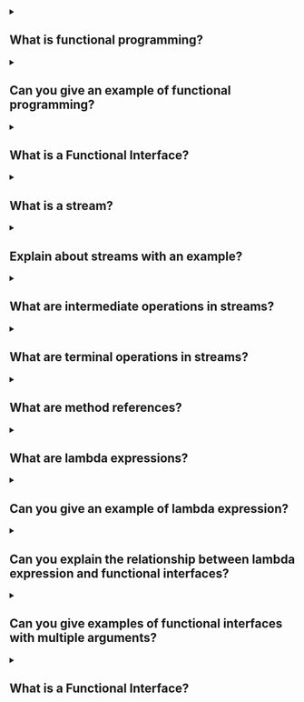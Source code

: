 <details><summary>

## What is functional programming?
</summary>
Functional programming is a programming paradigm that focuses on using pure functions to structure and solve problems. It is a declarative style of programming where programs are constructed by composing functions, rather than by changing the state of variables.

It is a declarative type of programming style. Its main focus is on “what to solve” in contrast to an imperative style where the main focus is “how to solve”. the functional programming method focuses on results, not the process.

In functional programming, functions are treated as first-class citizens, meaning that they can be bound to names (including local identifiers), passed as arguments, and returned from other functions, just as any other data type can.

Here are some key concepts and features of functional programming in Java:

**1. Pure Functions:** Pure functions are functions that always produce the same output for the same input and have no side effects. They don't modify the state of variables or the program's environment.

**2. Immutability:** Functional programming encourages the use of immutable data structures, where objects cannot be modified once created. Immutable objects are thread-safe and can be easily shared across different parts of the program.

**3. Higher-Order Functions:** In functional programming, functions can take other functions as arguments or return functions as results. This enables the composition of functions and promotes code reuse.

**4. Lambda Expressions:** Lambda expressions provide a concise syntax for defining anonymous functions. They allow you to write functional interfaces inline, reducing the need for verbose anonymous inner classes.

**5. Streams:** The Stream API introduced in Java 8 enables functional-style operations on collections of data. Streams provide a way to process data in a declarative manner, allowing operations like filtering, mapping, and reducing.

By incorporating functional programming principles into your Java code, you can write more concise, modular, and maintainable programs. However, it's important to note that Java is a multi-paradigm language, and functional programming is just one aspect of its capabilities.
</details>
<details><summary>

## Can you give an example of functional programming?
</summary>

import java.util.Arrays;
import java.util.List;
import java.util.stream.Collectors;
```
public class FunctionalProgrammingExample {
    public static void main(String[] args) {
        List<Integer> numbers = Arrays.asList(1, 2, 3, 4, 5);

        // Example 1: Mapping and filtering using streams and lambda expressions
        List<Integer> squaredEvenNumbers = numbers.stream()
                .filter(n -> n % 2 == 0)  // Filter even numbers
                .map(n -> n * n)         // Square each number
                .collect(Collectors.toList());

        System.out.println("Squared even numbers: " + squaredEvenNumbers);

        // Example 2: Summing the squares of even numbers using streams and reduce operation
        int sumOfSquaredEvenNumbers = numbers.stream()
                .filter(n -> n % 2 == 0)  // Filter even numbers
                .map(n -> n * n)         // Square each number
                .reduce(0, Integer::sum); // Sum the squared numbers

        System.out.println("Sum of squared even numbers: " + sumOfSquaredEvenNumbers);
    }
}
```
In this example, we have a list of numbers [1, 2, 3, 4, 5]. We apply functional programming concepts to manipulate and process this list:

- Mapping and Filtering: We use the stream() method to convert the list into a stream of elements. Then, we apply the filter() method to keep only the even numbers and the map() method to square each number. Finally, we collect the results into a new list using collect().

- Summing Squares: We perform the same filtering and mapping operations as before. Then, we use the reduce() method to sum the squared numbers. The reduce() operation takes an initial value (0 in this case) and a binary operator (Integer::sum) to perform the summation.

Both examples demonstrate how functional programming allows us to express the desired operations in a declarative and concise manner, without explicitly iterating over the elements or managing mutable state.
</details>
<details><summary>

## What is a Functional Interface?
</summary>
A functional interface is an interface that has only one abstract method. It is a key concept in functional programming and is used extensively in Java to support lambda expressions and method references.

In Java, functional interfaces are also known as SAM (Single Abstract Method) interfaces or functional types. They provide a way to define and work with functions as objects. By having only one abstract method, functional interfaces can be implemented using lambda expressions or method references, which provide a more concise syntax compared to traditional anonymous inner classes.

Functional interfaces are annotated with the @FunctionalInterface annotation, although it is optional. The purpose of this annotation is to indicate that the interface is intended to be used as a functional interface, and the compiler will enforce that there is only one abstract method within it.

Some of the predefined interfaces in java which can be consider as functional interface :
### java.lang.Comparable: public int compareTo(Object obj);
### java.util.Comparator: public int compare(Object obj1, Object obj2);
### java.lang.Runnable: public void run();
```
@FunctionalInterface
interface Intr{
abstract void sayHello(String name);
}
class X implements Intr{
public void sayHello(String name){
System.out.println("Welcome "+name);
}
public static void main(String[] args) {
Intr i1 = new X();
i1.sayHello("Admin");
}
}
```
</details>
<details><summary>

## What is a stream?
</summary>
This API is also introduced in java 8. This API belongs to java.util.stream package.
The Stream API is used to process collections of objects. A stream is a sequence of objects that supports various methods which can be pipelined to produce the desired result.

java.util.stream package contains some library classes and interfaces by using which we can perform functional style of programming on the group of objects(collection of data).
This API has one main interface:

```
java.util.stream.Stream
```

**Note**:- Object of this Stream interface represents sequence of object from a source like collections.

The feature of java stream:

- The stream does not stores the elements, it only represents elements in a sequence.
Example: wire does not store the electricity.

- It holds only objects, primitives are not allowed.

- Operation(filtering) performed on the stream does not modify its source.
Example: filtering a stream obtained from a source(collection) produces a new stream with the filtered element rather than removing the elements from the source collection.

- With the help of stream obj we can perform various operations on the collection of objects in functional style, like filtering some elements, transform some elements, manipulate, sort, etc.

- Stream is lazy and evaluates code only when required.

- The elements of a stream are only visited once during the life of a stream. a new stream must be generated to revisit the same elements of the source.
</details>
<details><summary>

## Explain about streams with an example?
</summary>
Suppose we have a list of Person objects representing individuals with their names and ages:

            import java.util.ArrayList;
            import java.util.List;

            class Person {
                private String name;
                private int age;

                public Person(String name, int age) {
                    this.name = name;
                    this.age = age;
                }

                public String getName() {
                    return name;
                }

                public int getAge() {
                    return age;
                }
            }

            public class StreamExample {
                public static void main(String[] args) {
                    List<Person> people = new ArrayList<>();
                    people.add(new Person("John", 25));
                    people.add(new Person("Alice", 32));
                    people.add(new Person("Bob", 18));
                    people.add(new Person("Emily", 27));
                    people.add(new Person("David", 40));
                }
            }

Now, let's use streams to perform some operations on this list.

**1. Filtering:** Suppose we want to find all the people who are older than 30. We can use the filter operation to achieve this:
```
List<Person> olderThan30 = people.stream()
        .filter(person -> person.getAge() > 30)
        .collect(Collectors.toList());
```
In this code, we create a stream from the people list, apply a filter operation to keep only the persons whose age is greater than 30, and finally collect the filtered persons into a new list olderThan30.

**2. Mapping:** Suppose we want to extract only the names of the people in the list. We can use the map operation to transform each Person object into its corresponding name:
```
List<String> names = people.stream()
        .map(Person::getName)
        .collect(Collectors.toList());
```
In this example, we use the map operation to convert each Person object into its name using a method reference Person::getName. Finally, we collect the names into a new list.

**3. Aggregation:** Suppose we want to find the average age of all the people in the list. We can use the mapToInt and average operations for this:
```
double averageAge = people.stream()
        .mapToInt(Person::getAge)
        .average()
        .orElse(0.0);
```
Here, we first use the mapToInt operation to convert each Person object into its age as an integer. Then, we apply the average operation to compute the average of all the ages. The orElse(0.0) is used to handle the case where the stream is empty, returning 0.0 as the default value.

These are just a few examples of how streams can be used in Java to filter, transform, and aggregate data. Streams provide a powerful and expressive way to work with collections, allowing you to write more concise and readable code. They also support parallel processing, making it easier to leverage the capabilities of multi-core processors for improved performance.
</details>
<details><summary>

## What are intermediate operations in streams?
</summary>
Intermediate operations in streams are operations that transform or filter the elements of a stream. These operations are applied to the elements of the stream in a lazy manner, meaning they are not executed until a terminal operation is encountered.

Intermediate operations are typically chained together to form a pipeline of operations that are applied sequentially to the elements of the stream.

these methods returns a new stream object, these intermediate methods never
gives the final result.

Here are some commonly used intermediate operations in Java streams:

- **filter:** It takes a predicate as an argument and returns a stream consisting of the elements that match the predicate.
```
List<Integer> evenNumbers = numbers.stream()
                                  .filter(n -> n % 2 == 0)
                                  .collect(Collectors.toList());
```
- **map:** It takes a function as an argument and applies the function to each element of the stream, returning a stream of the transformed elements.
```
List<String> names = people.stream()
                           .map(Person::getName)
                           .collect(Collectors.toList());
```
- **distinct:** It returns a stream consisting of the distinct elements of the original stream, removing duplicates.
```
List<Integer> distinctNumbers = numbers.stream()
                                       .distinct()
                                       .collect(Collectors.toList());
```
- **sorted:** It returns a stream with the elements sorted according to the natural order or a provided comparator.
```
List<Integer> sortedNumbers = numbers.stream()
                                     .sorted()
                                     .collect(Collectors.toList());
```
- **limit and skip:** limit returns a stream consisting of the first n elements, while skip discards the first n elements and returns the rest.
```
List<Integer> firstThree = numbers.stream()
                                 .limit(3)
                                 .collect(Collectors.toList());

List<Integer> skipFirstTwo = numbers.stream()
                                    .skip(2)
                                    .collect(Collectors.toList());
```
These are just a few examples of intermediate operations. There are more operations available in the Stream API that can be used to transform, filter, and manipulate the elements of a stream.
</details>
<details><summary>

## What are terminal operations in streams?
</summary>
Terminal operations in streams are operations that produce a final result or a side-effect. When a terminal operation is invoked on a stream, it triggers the processing of the stream and consumes the elements of the stream.

Unlike intermediate operations, which are lazy and do not perform any computation until a terminal operation is encountered, terminal operations are eagerly executed.

Here are some commonly used terminal operations in Java streams:

- **forEach:** It performs an action for each element of the stream.
```
numbers.stream()
       .forEach(System.out::println);
```
- **collect:** It accumulates the elements of the stream into a collection or a single value.
```
List<Integer> evenNumbers = numbers.stream()
                                  .filter(n -> n % 2 == 0)
                                  .collect(Collectors.toList());
```
- **count:** It returns the number of elements in the stream.
```
long count = numbers.stream()
                    .count();
```
- **anyMatch, allMatch, and noneMatch:** These operations check if any, all, or none of the elements of the stream match a given predicate, respectively.
```
boolean anyMatch = numbers.stream()
                          .anyMatch(n -> n > 5);

boolean allMatch = numbers.stream()
                          .allMatch(n -> n > 0);

boolean noneMatch = numbers.stream()
                           .noneMatch(n -> n < 0);
```
- **reduce:** It performs a reduction on the elements of the stream using a binary operator and returns an Optional that may contain the reduced value.
```
Optional<Integer> sum = numbers.stream()
                               .reduce((a, b) -> a + b);
```
These are just a few examples of terminal operations. Terminal operations are the final step in a stream pipeline and produce a result or a side-effect. They allow you to consume or transform the elements of a stream into a final output.
</details>
<details><summary>

## What are method references?
</summary>
Method references in Java provide a way to refer to methods or constructors without invoking them. They are a concise and expressive syntax for passing behavior or referencing methods as functional interfaces.

Java provides a new feature called method reference in Java 8. Method reference is used to refer method of functional interface. It is compact and easy form of lambda expression.

Instead of creating a Lambda Expression with all the details, with the help of method reference we can refer an existing class method to the functional interface implementation, which matches the condition of Lambda Expression.

There are four types of method references in Java:

### Reference to a static method: It references a static method using the 
```
syntax Class::staticMethod.

// Example: Reference to the static method Integer.parseInt(String)
Function<String, Integer> parser = Integer::parseInt;
Integer number = parser.apply("123"); // invokes Integer.parseInt("123")
```
### Reference to an instance method of a particular object: It references an instance method of a specific object using the 
```
syntax object::instanceMethod.

// Example: Reference to the instance method String.length()
String str = "Hello, world!";
Function<String, Integer> lengthGetter = String::length;
Integer length = lengthGetter.apply(str); // invokes str.length()
```
### Reference to an instance method of an arbitrary object of a particular type: It references an instance method of any object of a specific type using the 
```
syntax Class::instanceMethod.

// Example: Reference to the instance method String.toUpperCase()
Function<String, String> upperCaseConverter = String::toUpperCase;
String result = upperCaseConverter.apply("hello"); // invokes "hello".toUpperCase()
```
### Reference to a constructor: It references a constructor of a class using the 
```
syntax ClassName::new.

// Example: Reference to the constructor of ArrayList
Supplier<List<String>> listSupplier = ArrayList::new;
List<String> list = listSupplier.get(); // invokes new ArrayList<>()
```
Method references are particularly useful when working with functional interfaces, such as in the context of streams or functional programming in general. They allow you to pass method references as arguments to higher-order functions or assign them to functional interface variables.

Overall, method references provide a concise and readable way to refer to existing methods or constructors without the need to explicitly define lambda expressions.
</details>
<details><summary>

## What are lambda expressions?
</summary>
Lambda expression is, essentially, an anonymous or unnamed method. The lambda expression does not execute on its own. Instead, it is used to implement a method defined by a functional interface.

Using Lambda Expression we can represent an object of a functional interface in much more concise way.

Lambda Expression saves a lot of code. In case of lambda expression, we don't need to define the method again for providing the implementation. Here, we just write the implementation code.
Java lambda expression is treated as a function, so compiler does not create .class file.

Java lambda expression is consisted of three components.
**1) Argument-list:** It can be empty or non-empty as well.
**2) Lambda operator:** **→** It is used to link arguments-list and body of expression.
**3) Body:** It contains expressions and statements for lambda expression.

Lambda expressions can be used in various contexts, such as:

**1. Functional interfaces:** Lambda expressions can be used to provide an implementation for functional interfaces, which are interfaces that have exactly one abstract method. This allows you to write more concise code when working with functional interfaces, such as in streams, threads, or event handling.

**2. Higher-order functions:** Lambda expressions can be passed as arguments to methods or assigned to variables, enabling you to create higher-order functions that take behavior as input.

**3. Stream operations:** Lambda expressions are commonly used with stream operations to specify transformations, filters, or aggregations on streams of data.
</details>
<details><summary>

## Can you give an example of lambda expression?
</summary>

```
interface Calculator {
    int calculate(int a, int b);
}
public class LambdaExample {
    public static void main(String[] args) {
        // Lambda expression as an implementation of the Calculator interface
        Calculator addition = (a, b) -> a + b;
        
        // Using the lambda expression to perform addition
        int result = addition.calculate(5, 3);
        System.out.println(result); // Output: 8
    }
}
```
In this example, we define a functional interface Calculator with a single abstract method calculate that takes two integer parameters and returns an integer. Then, we use a lambda expression (a, b) -> a + b to implement the calculate method.

The lambda expression (a, b) -> a + b represents an anonymous function that takes two integers a and b as parameters and returns their sum. The arrow -> separates the parameter list from the body of the lambda expression, and the body a + b specifies the addition operation.

We create an instance of the Calculator interface using the lambda expression Calculator addition = (a, b) -> a + b;. This allows us to use the lambda expression to perform addition by invoking the calculate method on the addition object.

In the main method, we use the addition object to calculate the sum of 5 and 3 by calling addition.calculate(5, 3). The result is stored in the result variable and printed, yielding 8 as the output.

Lambda expressions provide a concise and expressive way to represent behavior as anonymous functions, making code more readable and enabling functional programming paradigms in Java.
</details>
<details><summary>

## Can you explain the relationship between lambda expression and functional interfaces?
</summary>
Lambda expressions and functional interfaces are closely related in Java. Lambda expressions are used to provide an implementation for functional interfaces.

A functional interface is an interface that has exactly one abstract method. It serves as a blueprint for a lambda expression or a method reference. Functional interfaces provide a way to define contracts for functional programming in Java.

Lambda expressions are used to implement the abstract method of a functional interface. They provide a concise and expressive syntax to define behavior inline, without the need for writing a separate class or implementing an interface explicitly.

When a lambda expression is assigned to a functional interface, it becomes an instance of that interface. This allows you to treat the lambda expression as an object and pass it around, assign it to variables, or use it as an argument in methods.

Here's an example to illustrate the relationship between lambda expressions and functional interfaces:
```
interface MyFunction {
    int calculate(int a, int b);
}

public class LambdaAndFunctionalInterface {
    public static void main(String[] args) {
        // Lambda expression as an implementation of the MyFunction functional interface
        MyFunction addition = (a, b) -> a + b;

        // Using the lambda expression to perform addition
        int result = addition.calculate(5, 3);
        System.out.println(result); // Output: 8
    }
}
```
In this example, we define a functional interface MyFunction with a single abstract method calculate. The calculate method takes two integer parameters and returns an integer.

We use a lambda expression (a, b) -> a + b to implement the calculate method of the MyFunction interface. The lambda expression specifies the addition operation by taking two integers a and b and returning their sum.

We create an instance of the MyFunction interface using the lambda expression MyFunction addition = (a, b) -> a + b;. This allows us to use the lambda expression as an object and invoke the calculate method on the addition object.

In the main method, we use the addition object to calculate the sum of 5 and 3 by calling addition.calculate(5, 3). The result is stored in the result variable and printed, yielding 8 as the output.

Lambda expressions enable us to provide a concise implementation of the abstract method of a functional interface, making code more readable and enabling functional programming patterns in Java. They are closely tied to functional interfaces and provide a powerful mechanism for writing code in a more functional and expressive style.
</details>
<details><summary>

## Can you give examples of functional interfaces with multiple arguments?
</summary>
While functional interfaces are defined as having a single abstract method, it is still possible to work with multiple arguments by leveraging Java's support for functional interfaces with default methods or by using predefined functional interfaces from the Java API. Here are a few examples:

### Consumer<T, U>:
```
import java.util.function.BiConsumer;

public class ConsumerExample {
    public static void main(String[] args) {
        BiConsumer<String, Integer> printLength = (str, length) -> System.out.println(str + " has length: " + length);
        printLength.accept("Hello", 5);
    }
}
```
In this example, we use the BiConsumer functional interface, which takes two arguments (String and Integer) and performs an action without returning a value. The accept() method is used to consume the arguments and print the length of the string.

### BiFunction<T, U, R>:
```
import java.util.function.BiFunction;

public class BiFunctionExample {
    public static void main(String[] args) {
        BiFunction<Integer, Integer, Integer> multiply = (a, b) -> a * b;
        int result = multiply.apply(4, 5);
        System.out.println("Result: " + result);
    }
}
```
Here, the BiFunction functional interface takes two arguments (Integer and Integer) and returns a result (Integer). The apply() method is used to apply the multiplication operation on the arguments and obtain the result.
</details>
<details><summary>

## What is a Functional Interface?
</summary>

</details>